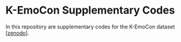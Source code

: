 # K-EmoCon Supplementary Codes
In this repository are supplementary codes for the K-EmoCon dataset [[zenodo](https://doi.org/10.5281/zenodo.3762962)].
